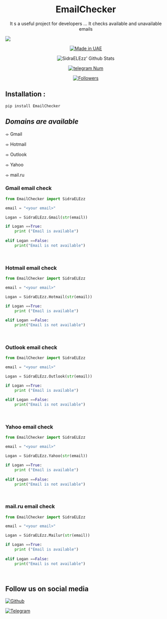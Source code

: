 <h1 align="center">EmailChecker</h1>
<p align="center">It s a useful project for developers ... It checks available and unavailable emails</p>

![](https://img.shields.io/badge/SidraELEzz-orange?style=for-the-badge&logo=python.svg) 
<p align="center">
<a href="#"><img title="Made in UAE" src="https://img.shields.io/badge/MADE%20IN-UAE-red.svg?style=for-the-badge&logo=github"></a>
 
</p>
<p align="center">
<img alt="SidraELEzz' Github Stats" src="https://github-readme-stats.vercel.app/api?username=SidraELEzz&show_icons=true&include_all_commits=true&hide_border=true" />

</p>
<p align="center">
<a href="#"><img title="telegram Num" src="https://img.shields.io/badge/telegram%20Num-SidtaTools-red.svg?style=for-the-badge&logo=telegram"></a>
</p>
<p align="center">
<a href="https://github.com/SidraELEzz/followers"><img title="Followers" src="https://img.shields.io/github/followers/SidraELEzz?color=blue&style=flat-square"></a>
</p>

## Installation :
```
pip install EmailChecker

```
## ***Domains are available***

⌯ Gmail 

⌯ Hotmail 

⌯ Outlook

⌯ Yahoo 

⌯ mail.ru


### Gmail email check

``` python
from EmailChecker import SidraELEzz

email = "<your email>"

Logan = SidraELEzz.Gmail(str(email))

if Logan ==True:
	print ("Email is available")
	
elif Logan ==False:
	print("Email is not available")

	
```

### Hotmail email check

``` python
from EmailChecker import SidraELEzz

email = "<your email>"

Logan = SidraELEzz.Hotmail(str(email))

if Logan ==True:
	print ("Email is available")
	
elif Logan ==False:
	print("Email is not available")

	
```

### Outlook email check

``` python
from EmailChecker import SidraELEzz

email = "<your email>"

Logan = SidraELEzz.Outlook(str(email))

if Logan ==True:
	print ("Email is available")
	
elif Logan ==False:
	print("Email is not available")

	
```

### Yahoo email check

``` python
from EmailChecker import SidraELEzz

email = "<your email>"

Logan = SidraELEzz.Yahoo(str(email))

if Logan ==True:
	print ("Email is available")
	
elif Logan ==False:
	print("Email is not available")

	
```

### mail.ru email check


``` python
from EmailChecker import SidraELEzz

email = "<your email>"

Logan = SidraELEzz.Mailur(str(email))

if Logan ==True:
	print ("Email is available")
	
elif Logan ==False:
	print("Email is not available")

	
```

## Follow us on social media

[![Github](https://img.shields.io/badge/Github-SidraELEzz-orange?style=for-the-badge&logo=github)](https://github.com/SidraELEzz/)

[![Telegram](https://img.shields.io/badge/Telegram-SidraELEzz-orange?style=for-the-badge&logo=Telegram)](https://t.me/SidraTools)


